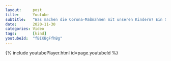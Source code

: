```yaml
---
layout:     post
title:      Youtube
subtitle:   "Was machen die Corona-Maßnahmen mit unseren Kindern? Ein Statement von Hirnforscher Gerald Hüther"
date:       2020-11-30
categories: Video
tags:       [kind]
youtubeId:  "fBIKBgFfhBg"
---
```


{% include youtubePlayer.html id=page.youtubeId %}
